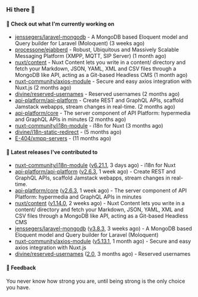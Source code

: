 ### Hi there 👋

#### 👷 Check out what I'm currently working on

- [jenssegers/laravel-mongodb](https://github.com/jenssegers/laravel-mongodb) - A MongoDB based Eloquent model and Query builder for Laravel (Moloquent) (3 weeks ago)
- [processone/ejabberd](https://github.com/processone/ejabberd) - Robust, Ubiquitous and Massively Scalable Messaging Platform (XMPP, MQTT, SIP Server) (1 month ago)
- [nuxt/content](https://github.com/nuxt/content) - Nuxt Content lets you write in a content/ directory and fetch your Markdown, JSON, YAML, XML and CSV files through a MongoDB like API, acting as a Git-based Headless CMS (1 month ago)
- [nuxt-community/axios-module](https://github.com/nuxt-community/axios-module) - Secure and easy axios integration with Nuxt.js (2 months ago)
- [divine/reserved-usernames](https://github.com/divine/reserved-usernames) - Reserved usernames (2 months ago)
- [api-platform/api-platform](https://github.com/api-platform/api-platform) - Create REST and GraphQL APIs, scaffold Jamstack webapps, stream changes in real-time. (2 months ago)
- [api-platform/core](https://github.com/api-platform/core) - The server component of API Platform: hypermedia and GraphQL APIs in minutes (2 months ago)
- [nuxt-community/i18n-module](https://github.com/nuxt-community/i18n-module) - i18n for Nuxt (3 months ago)
- [divine/i18n-static-redirect](https://github.com/divine/i18n-static-redirect) -  (5 months ago)
- [E-404/xmpp-servers](https://github.com/E-404/xmpp-servers) -  (11 months ago)

#### 🔭 Latest releases I've contributed to

- [nuxt-community/i18n-module](https://github.com/nuxt-community/i18n-module) ([v6.21.1](https://github.com/nuxt-community/i18n-module/releases/tag/v6.21.1), 3 days ago) - i18n for Nuxt
- [api-platform/api-platform](https://github.com/api-platform/api-platform) ([v2.6.3](https://github.com/api-platform/api-platform/releases/tag/v2.6.3), 1 week ago) - Create REST and GraphQL APIs, scaffold Jamstack webapps, stream changes in real-time.
- [api-platform/core](https://github.com/api-platform/core) ([v2.6.3](https://github.com/api-platform/core/releases/tag/v2.6.3), 1 week ago) - The server component of API Platform: hypermedia and GraphQL APIs in minutes
- [nuxt/content](https://github.com/nuxt/content) ([v1.14.0](https://github.com/nuxt/content/releases/tag/v1.14.0), 2 weeks ago) - Nuxt Content lets you write in a content/ directory and fetch your Markdown, JSON, YAML, XML and CSV files through a MongoDB like API, acting as a Git-based Headless CMS
- [jenssegers/laravel-mongodb](https://github.com/jenssegers/laravel-mongodb) ([v3.8.3](https://github.com/jenssegers/laravel-mongodb/releases/tag/v3.8.3), 3 weeks ago) - A MongoDB based Eloquent model and Query builder for Laravel (Moloquent)
- [nuxt-community/axios-module](https://github.com/nuxt-community/axios-module) ([v5.13.1](https://github.com/nuxt-community/axios-module/releases/tag/v5.13.1), 1 month ago) - Secure and easy axios integration with Nuxt.js
- [divine/reserved-usernames](https://github.com/divine/reserved-usernames) ([2.0](https://github.com/divine/reserved-usernames/releases/tag/2.0), 3 months ago) - Reserved usernames

#### 💬 Feedback
You never know how strong you are, until being strong is the only choice you have.